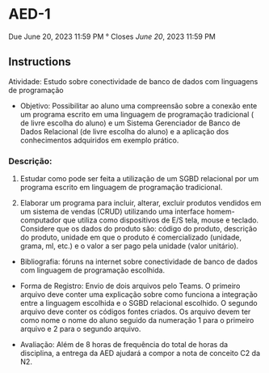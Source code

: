 # AED-1
Due June 20, 2023 11:59 PM ° Closes *June 20*, 2023 11:59 PM

  ## Instructions
  Atividade: Estudo sobre conectividade de banco de dados com linguagens de programação 
  
  - Objetivo: Possibilitar ao aluno uma compreensão sobre a conexão ente um programa escrito em uma 
     linguagem de programação tradicional ( de livre escolha do aluno) e um Sistema  Gerenciador de Banco de Dados
     Relacional (de livre escolha do aluno) e a aplicação dos conhecimentos adquiridos em exemplo prático.
    
  ### Descrição: 
  1. Estudar como pode ser feita a utilização de um SGBD relacional por um programa escrito em linguagem de programação tradicional. 
  
  2. Elaborar um programa para incluir, alterar, excluir produtos vendidos em um sistema de vendas (CRUD) utilizando uma interface homem-computador que utiliza como dispositivos de E/S tela, mouse e teclado. Considere que os dados do produto são: código do produto, descrição do produto, unidade em que o produto é comercializado (unidade, grama, ml, etc.) e o valor a ser pago pela unidade (valor unitário). 
   
  - Bibliografia: fóruns na internet sobre conectividade de banco de dados com linguagem de programação escolhida. 
  
  - Forma de Registro: Envio de dois arquivos pelo Teams. O primeiro arquivo deve conter uma explicação sobre como funciona a integração entre a linguagem escolhida e o SGBD relacional escolhido. O segundo arquivo deve conter os códigos fontes criados. Os arquivo devem ter como nome o nome do aluno seguido da numeração 1 para o primeiro arquivo e 2 para o segundo arquivo.
 
  - Avaliação: Além de 8 horas de frequência do total de horas da disciplina, a entrega da AED ajudará a compor a nota de conceito C2 da N2.